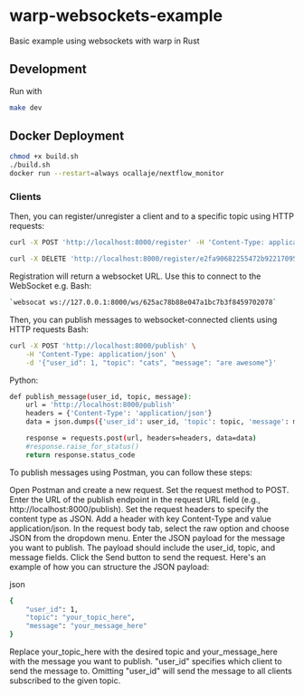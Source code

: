 # warp-websockets-example
Basic example using websockets with warp in Rust

## Development
Run with

```bash
make dev
```

## Docker Deployment
```bash
chmod +x build.sh
./build.sh
docker run --restart=always ocallaje/nextflow_monitor
```

### Clients
Then, you can register/unregister a client and to a specific topic using HTTP requests:

```bash
curl -X POST 'http://localhost:8000/register' -H 'Content-Type: application/json' -d '{ "user_id": 1, "topic": "mytopic" }' 

curl -X DELETE 'http://localhost:8000/register/e2fa90682255472b9221709566dbceba' 
```

Registration will return a websocket URL. Use this to connect to the WebSocket e.g.
Bash:
```bash
`websocat ws://127.0.0.1:8000/ws/625ac78b88e047a1bc7b3f8459702078`
```

Then, you can publish messages to websocket-connected clients using HTTP requests
Bash:
```bash
curl -X POST 'http://localhost:8000/publish' \
    -H 'Content-Type: application/json' \
    -d '{"user_id": 1, "topic": "cats", "message": "are awesome"}'
```

Python: 
```bash
def publish_message(user_id, topic, message):
    url = 'http://localhost:8000/publish'
    headers = {'Content-Type': 'application/json'}
    data = json.dumps({'user_id': user_id, 'topic': topic, 'message': message})

    response = requests.post(url, headers=headers, data=data)
    #response.raise_for_status()
    return response.status_code
```
To publish messages using Postman, you can follow these steps:

Open Postman and create a new request.
Set the request method to POST.
Enter the URL of the publish endpoint in the request URL field (e.g., http://localhost:8000/publish).
Set the request headers to specify the content type as JSON. Add a header with key Content-Type and value application/json.
In the request body tab, select the raw option and choose JSON from the dropdown menu.
Enter the JSON payload for the message you want to publish. The payload should include the user_id, topic, and message fields.
Click the Send button to send the request.
Here's an example of how you can structure the JSON payload:

json
```bash
{
    "user_id": 1,
    "topic": "your_topic_here",
    "message": "your_message_here"
}
```
Replace your_topic_here with the desired topic and your_message_here with the message you want to publish.
"user_id" specifies which client to send the message to. Omitting "user_id" will send the message to all clients subscribed to the given topic. 

